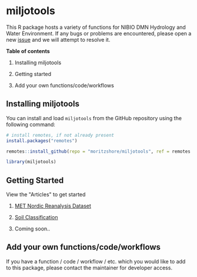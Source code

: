 # miljotools

This R package hosts a variety of functions for NIBIO DMN Hydrology and Water Environment. If any bugs or problems are encountered, please open a new [issue](https://github.com/moritzshore/miljotools/issues) and we will attempt to resolve it.

**Table of contents**

1. Installing miljotools

2. Getting started

3. Add your own functions/code/workflows

## Installing miljotools

You can install and load `miljotools` from the GitHub repository using the following command:

``` r
# install remotes, if not already present
install.packages("remotes")

remotes::install_github(repo = "moritzshore/miljotools", ref = remotes::github_release())

library(miljotools)
```

## Getting Started

View the "Articles" to get started

1. [MET Nordic Reanalysis Dataset](https://moritzshore.github.io/miljotools/articles/metno_reanal.html)

2. [Soil Classification](https://moritzshore.github.io/miljotools/articles/Norwegian_Soil_Classification.html)

3. Coming soon..

## Add your own functions/code/workflows

If you have a function / code / workflow / etc. which you would like to add to this package, please contact the maintainer for developer access.
